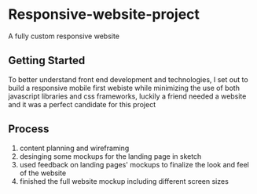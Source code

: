 # Responsive-website-project
A fully custom responsive website 

## Getting Started
To better understand front end development and technologies, I set out to build a responsive mobile first webiste while minimizing the use of both javascript libraries and css frameworks, luckily a friend needed a website and it was a perfect candidate for this project

## Process
1. content planning and wireframing
2. desinging some mockups for the landing page in sketch
3. used feedback on landing pages' mockups to finalize the look and feel of the website
4. finished the full website mockup including different screen sizes
